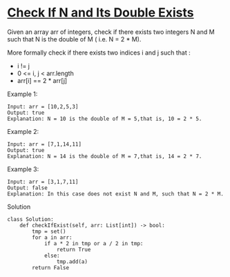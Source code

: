 # [Check If N and Its Double Exists](https://leetcode.com/problems/check-if-n-and-its-double-exist/)

Given an array arr of integers, check if there exists two integers N and M such that N is the double of M ( i.e. N = 2 * M).

More formally check if there exists two indices i and j such that :

- i != j
- 0 <= i, j < arr.length
- arr[i] == 2 * arr[j]

Example 1:
```
Input: arr = [10,2,5,3]
Output: true
Explanation: N = 10 is the double of M = 5,that is, 10 = 2 * 5.
```
Example 2:
```
Input: arr = [7,1,14,11]
Output: true
Explanation: N = 14 is the double of M = 7,that is, 14 = 2 * 7.
```
Example 3:
```
Input: arr = [3,1,7,11]
Output: false
Explanation: In this case does not exist N and M, such that N = 2 * M.
```
Solution
```
class Solution:
    def checkIfExist(self, arr: List[int]) -> bool:
        tmp = set()
        for a in arr:
            if a * 2 in tmp or a / 2 in tmp:
                return True
            else:
                tmp.add(a)
        return False
```